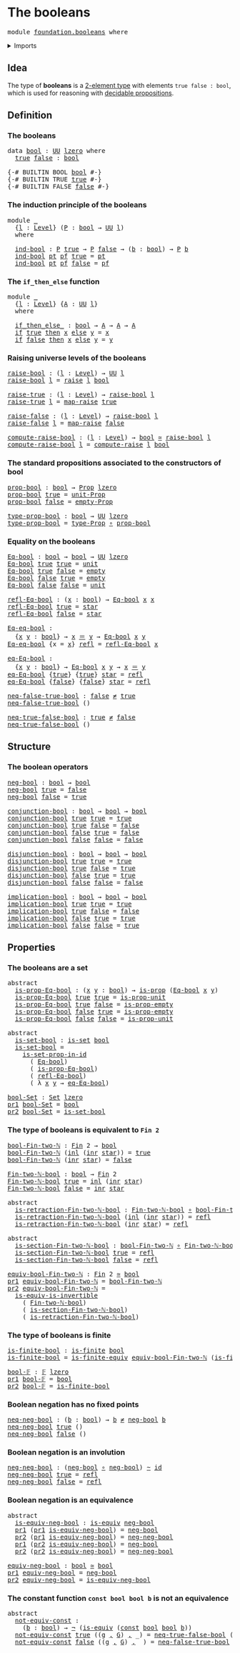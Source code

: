 # The booleans

<pre class="Agda"><a id="25" class="Keyword">module</a> <a id="32" href="foundation.booleans.html" class="Module">foundation.booleans</a> <a id="52" class="Keyword">where</a>
</pre>
<details><summary>Imports</summary>

<pre class="Agda"><a id="108" class="Keyword">open</a> <a id="113" class="Keyword">import</a> <a id="120" href="foundation.dependent-pair-types.html" class="Module">foundation.dependent-pair-types</a>
<a id="152" class="Keyword">open</a> <a id="157" class="Keyword">import</a> <a id="164" href="foundation.negated-equality.html" class="Module">foundation.negated-equality</a>
<a id="192" class="Keyword">open</a> <a id="197" class="Keyword">import</a> <a id="204" href="foundation.raising-universe-levels.html" class="Module">foundation.raising-universe-levels</a>
<a id="239" class="Keyword">open</a> <a id="244" class="Keyword">import</a> <a id="251" href="foundation.unit-type.html" class="Module">foundation.unit-type</a>
<a id="272" class="Keyword">open</a> <a id="277" class="Keyword">import</a> <a id="284" href="foundation.universe-levels.html" class="Module">foundation.universe-levels</a>

<a id="312" class="Keyword">open</a> <a id="317" class="Keyword">import</a> <a id="324" href="foundation-core.constant-maps.html" class="Module">foundation-core.constant-maps</a>
<a id="354" class="Keyword">open</a> <a id="359" class="Keyword">import</a> <a id="366" href="foundation-core.coproduct-types.html" class="Module">foundation-core.coproduct-types</a>
<a id="398" class="Keyword">open</a> <a id="403" class="Keyword">import</a> <a id="410" href="foundation-core.empty-types.html" class="Module">foundation-core.empty-types</a>
<a id="438" class="Keyword">open</a> <a id="443" class="Keyword">import</a> <a id="450" href="foundation-core.equivalences.html" class="Module">foundation-core.equivalences</a>
<a id="479" class="Keyword">open</a> <a id="484" class="Keyword">import</a> <a id="491" href="foundation-core.function-types.html" class="Module">foundation-core.function-types</a>
<a id="522" class="Keyword">open</a> <a id="527" class="Keyword">import</a> <a id="534" href="foundation-core.homotopies.html" class="Module">foundation-core.homotopies</a>
<a id="561" class="Keyword">open</a> <a id="566" class="Keyword">import</a> <a id="573" href="foundation-core.identity-types.html" class="Module">foundation-core.identity-types</a>
<a id="604" class="Keyword">open</a> <a id="609" class="Keyword">import</a> <a id="616" href="foundation-core.injective-maps.html" class="Module">foundation-core.injective-maps</a>
<a id="647" class="Keyword">open</a> <a id="652" class="Keyword">import</a> <a id="659" href="foundation-core.negation.html" class="Module">foundation-core.negation</a>
<a id="684" class="Keyword">open</a> <a id="689" class="Keyword">import</a> <a id="696" href="foundation-core.propositions.html" class="Module">foundation-core.propositions</a>
<a id="725" class="Keyword">open</a> <a id="730" class="Keyword">import</a> <a id="737" href="foundation-core.sets.html" class="Module">foundation-core.sets</a>

<a id="759" class="Keyword">open</a> <a id="764" class="Keyword">import</a> <a id="771" href="univalent-combinatorics.finite-types.html" class="Module">univalent-combinatorics.finite-types</a>
<a id="808" class="Keyword">open</a> <a id="813" class="Keyword">import</a> <a id="820" href="univalent-combinatorics.standard-finite-types.html" class="Module">univalent-combinatorics.standard-finite-types</a>
</pre>
</details>

## Idea

The type of **booleans** is a
[2-element type](univalent-combinatorics.2-element-types.md) with elements
`true false : bool`, which is used for reasoning with
[decidable propositions](foundation-core.decidable-propositions.md).

## Definition

### The booleans

<pre class="Agda"><a id="1162" class="Keyword">data</a> <a id="bool"></a><a id="1167" href="foundation.booleans.html#1167" class="Datatype">bool</a> <a id="1172" class="Symbol">:</a> <a id="1174" href="Agda.Primitive.html#388" class="Primitive">UU</a> <a id="1177" href="Agda.Primitive.html#915" class="Primitive">lzero</a> <a id="1183" class="Keyword">where</a>
  <a id="bool.true"></a><a id="1191" href="foundation.booleans.html#1191" class="InductiveConstructor">true</a> <a id="bool.false"></a><a id="1196" href="foundation.booleans.html#1196" class="InductiveConstructor">false</a> <a id="1202" class="Symbol">:</a> <a id="1204" href="foundation.booleans.html#1167" class="Datatype">bool</a>

<a id="1210" class="Symbol">{-#</a> <a id="1214" class="Keyword">BUILTIN</a> <a id="1222" class="Keyword">BOOL</a> <a id="1227" href="foundation.booleans.html#1167" class="Datatype">bool</a> <a id="1232" class="Symbol">#-}</a>
<a id="1236" class="Symbol">{-#</a> <a id="1240" class="Keyword">BUILTIN</a> <a id="1248" class="Keyword">TRUE</a> <a id="1253" href="foundation.booleans.html#1191" class="InductiveConstructor">true</a> <a id="1258" class="Symbol">#-}</a>
<a id="1262" class="Symbol">{-#</a> <a id="1266" class="Keyword">BUILTIN</a> <a id="1274" class="Keyword">FALSE</a> <a id="1280" href="foundation.booleans.html#1196" class="InductiveConstructor">false</a> <a id="1286" class="Symbol">#-}</a>
</pre>
### The induction principle of the booleans

<pre class="Agda"><a id="1348" class="Keyword">module</a> <a id="1355" href="foundation.booleans.html#1355" class="Module">_</a>
  <a id="1359" class="Symbol">{</a><a id="1360" href="foundation.booleans.html#1360" class="Bound">l</a> <a id="1362" class="Symbol">:</a> <a id="1364" href="Agda.Primitive.html#742" class="Postulate">Level</a><a id="1369" class="Symbol">}</a> <a id="1371" class="Symbol">(</a><a id="1372" href="foundation.booleans.html#1372" class="Bound">P</a> <a id="1374" class="Symbol">:</a> <a id="1376" href="foundation.booleans.html#1167" class="Datatype">bool</a> <a id="1381" class="Symbol">→</a> <a id="1383" href="Agda.Primitive.html#388" class="Primitive">UU</a> <a id="1386" href="foundation.booleans.html#1360" class="Bound">l</a><a id="1387" class="Symbol">)</a>
  <a id="1391" class="Keyword">where</a>

  <a id="1400" href="foundation.booleans.html#1400" class="Function">ind-bool</a> <a id="1409" class="Symbol">:</a> <a id="1411" href="foundation.booleans.html#1372" class="Bound">P</a> <a id="1413" href="foundation.booleans.html#1191" class="InductiveConstructor">true</a> <a id="1418" class="Symbol">→</a> <a id="1420" href="foundation.booleans.html#1372" class="Bound">P</a> <a id="1422" href="foundation.booleans.html#1196" class="InductiveConstructor">false</a> <a id="1428" class="Symbol">→</a> <a id="1430" class="Symbol">(</a><a id="1431" href="foundation.booleans.html#1431" class="Bound">b</a> <a id="1433" class="Symbol">:</a> <a id="1435" href="foundation.booleans.html#1167" class="Datatype">bool</a><a id="1439" class="Symbol">)</a> <a id="1441" class="Symbol">→</a> <a id="1443" href="foundation.booleans.html#1372" class="Bound">P</a> <a id="1445" href="foundation.booleans.html#1431" class="Bound">b</a>
  <a id="1449" href="foundation.booleans.html#1400" class="Function">ind-bool</a> <a id="1458" href="foundation.booleans.html#1458" class="Bound">pt</a> <a id="1461" href="foundation.booleans.html#1461" class="Bound">pf</a> <a id="1464" href="foundation.booleans.html#1191" class="InductiveConstructor">true</a> <a id="1469" class="Symbol">=</a> <a id="1471" href="foundation.booleans.html#1458" class="Bound">pt</a>
  <a id="1476" href="foundation.booleans.html#1400" class="Function">ind-bool</a> <a id="1485" href="foundation.booleans.html#1485" class="Bound">pt</a> <a id="1488" href="foundation.booleans.html#1488" class="Bound">pf</a> <a id="1491" href="foundation.booleans.html#1196" class="InductiveConstructor">false</a> <a id="1497" class="Symbol">=</a> <a id="1499" href="foundation.booleans.html#1488" class="Bound">pf</a>
</pre>
### The `if_then_else` function

<pre class="Agda"><a id="1548" class="Keyword">module</a> <a id="1555" href="foundation.booleans.html#1555" class="Module">_</a>
  <a id="1559" class="Symbol">{</a><a id="1560" href="foundation.booleans.html#1560" class="Bound">l</a> <a id="1562" class="Symbol">:</a> <a id="1564" href="Agda.Primitive.html#742" class="Postulate">Level</a><a id="1569" class="Symbol">}</a> <a id="1571" class="Symbol">{</a><a id="1572" href="foundation.booleans.html#1572" class="Bound">A</a> <a id="1574" class="Symbol">:</a> <a id="1576" href="Agda.Primitive.html#388" class="Primitive">UU</a> <a id="1579" href="foundation.booleans.html#1560" class="Bound">l</a><a id="1580" class="Symbol">}</a>
  <a id="1584" class="Keyword">where</a>

  <a id="1593" href="foundation.booleans.html#1593" class="Function Operator">if_then_else_</a> <a id="1607" class="Symbol">:</a> <a id="1609" href="foundation.booleans.html#1167" class="Datatype">bool</a> <a id="1614" class="Symbol">→</a> <a id="1616" href="foundation.booleans.html#1572" class="Bound">A</a> <a id="1618" class="Symbol">→</a> <a id="1620" href="foundation.booleans.html#1572" class="Bound">A</a> <a id="1622" class="Symbol">→</a> <a id="1624" href="foundation.booleans.html#1572" class="Bound">A</a>
  <a id="1628" href="foundation.booleans.html#1593" class="Function Operator">if</a> <a id="1631" href="foundation.booleans.html#1191" class="InductiveConstructor">true</a> <a id="1636" href="foundation.booleans.html#1593" class="Function Operator">then</a> <a id="1641" href="foundation.booleans.html#1641" class="Bound">x</a> <a id="1643" href="foundation.booleans.html#1593" class="Function Operator">else</a> <a id="1648" href="foundation.booleans.html#1648" class="Bound">y</a> <a id="1650" class="Symbol">=</a> <a id="1652" href="foundation.booleans.html#1641" class="Bound">x</a>
  <a id="1656" href="foundation.booleans.html#1593" class="Function Operator">if</a> <a id="1659" href="foundation.booleans.html#1196" class="InductiveConstructor">false</a> <a id="1665" href="foundation.booleans.html#1593" class="Function Operator">then</a> <a id="1670" href="foundation.booleans.html#1670" class="Bound">x</a> <a id="1672" href="foundation.booleans.html#1593" class="Function Operator">else</a> <a id="1677" href="foundation.booleans.html#1677" class="Bound">y</a> <a id="1679" class="Symbol">=</a> <a id="1681" href="foundation.booleans.html#1677" class="Bound">y</a>
</pre>
### Raising universe levels of the booleans

<pre class="Agda"><a id="raise-bool"></a><a id="1741" href="foundation.booleans.html#1741" class="Function">raise-bool</a> <a id="1752" class="Symbol">:</a> <a id="1754" class="Symbol">(</a><a id="1755" href="foundation.booleans.html#1755" class="Bound">l</a> <a id="1757" class="Symbol">:</a> <a id="1759" href="Agda.Primitive.html#742" class="Postulate">Level</a><a id="1764" class="Symbol">)</a> <a id="1766" class="Symbol">→</a> <a id="1768" href="Agda.Primitive.html#388" class="Primitive">UU</a> <a id="1771" href="foundation.booleans.html#1755" class="Bound">l</a>
<a id="1773" href="foundation.booleans.html#1741" class="Function">raise-bool</a> <a id="1784" href="foundation.booleans.html#1784" class="Bound">l</a> <a id="1786" class="Symbol">=</a> <a id="1788" href="foundation.raising-universe-levels.html#997" class="Datatype">raise</a> <a id="1794" href="foundation.booleans.html#1784" class="Bound">l</a> <a id="1796" href="foundation.booleans.html#1167" class="Datatype">bool</a>

<a id="raise-true"></a><a id="1802" href="foundation.booleans.html#1802" class="Function">raise-true</a> <a id="1813" class="Symbol">:</a> <a id="1815" class="Symbol">(</a><a id="1816" href="foundation.booleans.html#1816" class="Bound">l</a> <a id="1818" class="Symbol">:</a> <a id="1820" href="Agda.Primitive.html#742" class="Postulate">Level</a><a id="1825" class="Symbol">)</a> <a id="1827" class="Symbol">→</a> <a id="1829" href="foundation.booleans.html#1741" class="Function">raise-bool</a> <a id="1840" href="foundation.booleans.html#1816" class="Bound">l</a>
<a id="1842" href="foundation.booleans.html#1802" class="Function">raise-true</a> <a id="1853" href="foundation.booleans.html#1853" class="Bound">l</a> <a id="1855" class="Symbol">=</a> <a id="1857" href="foundation.raising-universe-levels.html#1062" class="InductiveConstructor">map-raise</a> <a id="1867" href="foundation.booleans.html#1191" class="InductiveConstructor">true</a>

<a id="raise-false"></a><a id="1873" href="foundation.booleans.html#1873" class="Function">raise-false</a> <a id="1885" class="Symbol">:</a> <a id="1887" class="Symbol">(</a><a id="1888" href="foundation.booleans.html#1888" class="Bound">l</a> <a id="1890" class="Symbol">:</a> <a id="1892" href="Agda.Primitive.html#742" class="Postulate">Level</a><a id="1897" class="Symbol">)</a> <a id="1899" class="Symbol">→</a> <a id="1901" href="foundation.booleans.html#1741" class="Function">raise-bool</a> <a id="1912" href="foundation.booleans.html#1888" class="Bound">l</a>
<a id="1914" href="foundation.booleans.html#1873" class="Function">raise-false</a> <a id="1926" href="foundation.booleans.html#1926" class="Bound">l</a> <a id="1928" class="Symbol">=</a> <a id="1930" href="foundation.raising-universe-levels.html#1062" class="InductiveConstructor">map-raise</a> <a id="1940" href="foundation.booleans.html#1196" class="InductiveConstructor">false</a>

<a id="compute-raise-bool"></a><a id="1947" href="foundation.booleans.html#1947" class="Function">compute-raise-bool</a> <a id="1966" class="Symbol">:</a> <a id="1968" class="Symbol">(</a><a id="1969" href="foundation.booleans.html#1969" class="Bound">l</a> <a id="1971" class="Symbol">:</a> <a id="1973" href="Agda.Primitive.html#742" class="Postulate">Level</a><a id="1978" class="Symbol">)</a> <a id="1980" class="Symbol">→</a> <a id="1982" href="foundation.booleans.html#1167" class="Datatype">bool</a> <a id="1987" href="foundation-core.equivalences.html#2669" class="Function Operator">≃</a> <a id="1989" href="foundation.booleans.html#1741" class="Function">raise-bool</a> <a id="2000" href="foundation.booleans.html#1969" class="Bound">l</a>
<a id="2002" href="foundation.booleans.html#1947" class="Function">compute-raise-bool</a> <a id="2021" href="foundation.booleans.html#2021" class="Bound">l</a> <a id="2023" class="Symbol">=</a> <a id="2025" href="foundation.raising-universe-levels.html#1771" class="Function">compute-raise</a> <a id="2039" href="foundation.booleans.html#2021" class="Bound">l</a> <a id="2041" href="foundation.booleans.html#1167" class="Datatype">bool</a>
</pre>
### The standard propositions associated to the constructors of bool

<pre class="Agda"><a id="prop-bool"></a><a id="2129" href="foundation.booleans.html#2129" class="Function">prop-bool</a> <a id="2139" class="Symbol">:</a> <a id="2141" href="foundation.booleans.html#1167" class="Datatype">bool</a> <a id="2146" class="Symbol">→</a> <a id="2148" href="foundation-core.propositions.html#949" class="Function">Prop</a> <a id="2153" href="Agda.Primitive.html#915" class="Primitive">lzero</a>
<a id="2159" href="foundation.booleans.html#2129" class="Function">prop-bool</a> <a id="2169" href="foundation.booleans.html#1191" class="InductiveConstructor">true</a> <a id="2174" class="Symbol">=</a> <a id="2176" href="foundation.unit-type.html#2849" class="Function">unit-Prop</a>
<a id="2186" href="foundation.booleans.html#2129" class="Function">prop-bool</a> <a id="2196" href="foundation.booleans.html#1196" class="InductiveConstructor">false</a> <a id="2202" class="Symbol">=</a> <a id="2204" href="foundation-core.empty-types.html#2171" class="Function">empty-Prop</a>

<a id="type-prop-bool"></a><a id="2216" href="foundation.booleans.html#2216" class="Function">type-prop-bool</a> <a id="2231" class="Symbol">:</a> <a id="2233" href="foundation.booleans.html#1167" class="Datatype">bool</a> <a id="2238" class="Symbol">→</a> <a id="2240" href="Agda.Primitive.html#388" class="Primitive">UU</a> <a id="2243" href="Agda.Primitive.html#915" class="Primitive">lzero</a>
<a id="2249" href="foundation.booleans.html#2216" class="Function">type-prop-bool</a> <a id="2264" class="Symbol">=</a> <a id="2266" href="foundation-core.propositions.html#1045" class="Function">type-Prop</a> <a id="2276" href="foundation-core.function-types.html#455" class="Function Operator">∘</a> <a id="2278" href="foundation.booleans.html#2129" class="Function">prop-bool</a>
</pre>
### Equality on the booleans

<pre class="Agda"><a id="Eq-bool"></a><a id="2331" href="foundation.booleans.html#2331" class="Function">Eq-bool</a> <a id="2339" class="Symbol">:</a> <a id="2341" href="foundation.booleans.html#1167" class="Datatype">bool</a> <a id="2346" class="Symbol">→</a> <a id="2348" href="foundation.booleans.html#1167" class="Datatype">bool</a> <a id="2353" class="Symbol">→</a> <a id="2355" href="Agda.Primitive.html#388" class="Primitive">UU</a> <a id="2358" href="Agda.Primitive.html#915" class="Primitive">lzero</a>
<a id="2364" href="foundation.booleans.html#2331" class="Function">Eq-bool</a> <a id="2372" href="foundation.booleans.html#1191" class="InductiveConstructor">true</a> <a id="2377" href="foundation.booleans.html#1191" class="InductiveConstructor">true</a> <a id="2382" class="Symbol">=</a> <a id="2384" href="foundation.unit-type.html#766" class="Record">unit</a>
<a id="2389" href="foundation.booleans.html#2331" class="Function">Eq-bool</a> <a id="2397" href="foundation.booleans.html#1191" class="InductiveConstructor">true</a> <a id="2402" href="foundation.booleans.html#1196" class="InductiveConstructor">false</a> <a id="2408" class="Symbol">=</a> <a id="2410" href="foundation-core.empty-types.html#801" class="Datatype">empty</a>
<a id="2416" href="foundation.booleans.html#2331" class="Function">Eq-bool</a> <a id="2424" href="foundation.booleans.html#1196" class="InductiveConstructor">false</a> <a id="2430" href="foundation.booleans.html#1191" class="InductiveConstructor">true</a> <a id="2435" class="Symbol">=</a> <a id="2437" href="foundation-core.empty-types.html#801" class="Datatype">empty</a>
<a id="2443" href="foundation.booleans.html#2331" class="Function">Eq-bool</a> <a id="2451" href="foundation.booleans.html#1196" class="InductiveConstructor">false</a> <a id="2457" href="foundation.booleans.html#1196" class="InductiveConstructor">false</a> <a id="2463" class="Symbol">=</a> <a id="2465" href="foundation.unit-type.html#766" class="Record">unit</a>

<a id="refl-Eq-bool"></a><a id="2471" href="foundation.booleans.html#2471" class="Function">refl-Eq-bool</a> <a id="2484" class="Symbol">:</a> <a id="2486" class="Symbol">(</a><a id="2487" href="foundation.booleans.html#2487" class="Bound">x</a> <a id="2489" class="Symbol">:</a> <a id="2491" href="foundation.booleans.html#1167" class="Datatype">bool</a><a id="2495" class="Symbol">)</a> <a id="2497" class="Symbol">→</a> <a id="2499" href="foundation.booleans.html#2331" class="Function">Eq-bool</a> <a id="2507" href="foundation.booleans.html#2487" class="Bound">x</a> <a id="2509" href="foundation.booleans.html#2487" class="Bound">x</a>
<a id="2511" href="foundation.booleans.html#2471" class="Function">refl-Eq-bool</a> <a id="2524" href="foundation.booleans.html#1191" class="InductiveConstructor">true</a> <a id="2529" class="Symbol">=</a> <a id="2531" href="foundation.unit-type.html#811" class="InductiveConstructor">star</a>
<a id="2536" href="foundation.booleans.html#2471" class="Function">refl-Eq-bool</a> <a id="2549" href="foundation.booleans.html#1196" class="InductiveConstructor">false</a> <a id="2555" class="Symbol">=</a> <a id="2557" href="foundation.unit-type.html#811" class="InductiveConstructor">star</a>

<a id="Eq-eq-bool"></a><a id="2563" href="foundation.booleans.html#2563" class="Function">Eq-eq-bool</a> <a id="2574" class="Symbol">:</a>
  <a id="2578" class="Symbol">{</a><a id="2579" href="foundation.booleans.html#2579" class="Bound">x</a> <a id="2581" href="foundation.booleans.html#2581" class="Bound">y</a> <a id="2583" class="Symbol">:</a> <a id="2585" href="foundation.booleans.html#1167" class="Datatype">bool</a><a id="2589" class="Symbol">}</a> <a id="2591" class="Symbol">→</a> <a id="2593" href="foundation.booleans.html#2579" class="Bound">x</a> <a id="2595" href="foundation-core.identity-types.html#1953" class="Function Operator">＝</a> <a id="2597" href="foundation.booleans.html#2581" class="Bound">y</a> <a id="2599" class="Symbol">→</a> <a id="2601" href="foundation.booleans.html#2331" class="Function">Eq-bool</a> <a id="2609" href="foundation.booleans.html#2579" class="Bound">x</a> <a id="2611" href="foundation.booleans.html#2581" class="Bound">y</a>
<a id="2613" href="foundation.booleans.html#2563" class="Function">Eq-eq-bool</a> <a id="2624" class="Symbol">{</a><a id="2625" class="Argument">x</a> <a id="2627" class="Symbol">=</a> <a id="2629" href="foundation.booleans.html#2629" class="Bound">x</a><a id="2630" class="Symbol">}</a> <a id="2632" href="foundation-core.identity-types.html#1922" class="InductiveConstructor">refl</a> <a id="2637" class="Symbol">=</a> <a id="2639" href="foundation.booleans.html#2471" class="Function">refl-Eq-bool</a> <a id="2652" href="foundation.booleans.html#2629" class="Bound">x</a>

<a id="eq-Eq-bool"></a><a id="2655" href="foundation.booleans.html#2655" class="Function">eq-Eq-bool</a> <a id="2666" class="Symbol">:</a>
  <a id="2670" class="Symbol">{</a><a id="2671" href="foundation.booleans.html#2671" class="Bound">x</a> <a id="2673" href="foundation.booleans.html#2673" class="Bound">y</a> <a id="2675" class="Symbol">:</a> <a id="2677" href="foundation.booleans.html#1167" class="Datatype">bool</a><a id="2681" class="Symbol">}</a> <a id="2683" class="Symbol">→</a> <a id="2685" href="foundation.booleans.html#2331" class="Function">Eq-bool</a> <a id="2693" href="foundation.booleans.html#2671" class="Bound">x</a> <a id="2695" href="foundation.booleans.html#2673" class="Bound">y</a> <a id="2697" class="Symbol">→</a> <a id="2699" href="foundation.booleans.html#2671" class="Bound">x</a> <a id="2701" href="foundation-core.identity-types.html#1953" class="Function Operator">＝</a> <a id="2703" href="foundation.booleans.html#2673" class="Bound">y</a>
<a id="2705" href="foundation.booleans.html#2655" class="Function">eq-Eq-bool</a> <a id="2716" class="Symbol">{</a><a id="2717" href="foundation.booleans.html#1191" class="InductiveConstructor">true</a><a id="2721" class="Symbol">}</a> <a id="2723" class="Symbol">{</a><a id="2724" href="foundation.booleans.html#1191" class="InductiveConstructor">true</a><a id="2728" class="Symbol">}</a> <a id="2730" href="foundation.unit-type.html#811" class="InductiveConstructor">star</a> <a id="2735" class="Symbol">=</a> <a id="2737" href="foundation-core.identity-types.html#1922" class="InductiveConstructor">refl</a>
<a id="2742" href="foundation.booleans.html#2655" class="Function">eq-Eq-bool</a> <a id="2753" class="Symbol">{</a><a id="2754" href="foundation.booleans.html#1196" class="InductiveConstructor">false</a><a id="2759" class="Symbol">}</a> <a id="2761" class="Symbol">{</a><a id="2762" href="foundation.booleans.html#1196" class="InductiveConstructor">false</a><a id="2767" class="Symbol">}</a> <a id="2769" href="foundation.unit-type.html#811" class="InductiveConstructor">star</a> <a id="2774" class="Symbol">=</a> <a id="2776" href="foundation-core.identity-types.html#1922" class="InductiveConstructor">refl</a>

<a id="neq-false-true-bool"></a><a id="2782" href="foundation.booleans.html#2782" class="Function">neq-false-true-bool</a> <a id="2802" class="Symbol">:</a> <a id="2804" href="foundation.booleans.html#1196" class="InductiveConstructor">false</a> <a id="2810" href="foundation.negated-equality.html#738" class="Function Operator">≠</a> <a id="2812" href="foundation.booleans.html#1191" class="InductiveConstructor">true</a>
<a id="2817" href="foundation.booleans.html#2782" class="Function">neq-false-true-bool</a> <a id="2837" class="Symbol">()</a>

<a id="neq-true-false-bool"></a><a id="2841" href="foundation.booleans.html#2841" class="Function">neq-true-false-bool</a> <a id="2861" class="Symbol">:</a> <a id="2863" href="foundation.booleans.html#1191" class="InductiveConstructor">true</a> <a id="2868" href="foundation.negated-equality.html#738" class="Function Operator">≠</a> <a id="2870" href="foundation.booleans.html#1196" class="InductiveConstructor">false</a>
<a id="2876" href="foundation.booleans.html#2841" class="Function">neq-true-false-bool</a> <a id="2896" class="Symbol">()</a>
</pre>
## Structure

### The boolean operators

<pre class="Agda"><a id="neg-bool"></a><a id="2953" href="foundation.booleans.html#2953" class="Function">neg-bool</a> <a id="2962" class="Symbol">:</a> <a id="2964" href="foundation.booleans.html#1167" class="Datatype">bool</a> <a id="2969" class="Symbol">→</a> <a id="2971" href="foundation.booleans.html#1167" class="Datatype">bool</a>
<a id="2976" href="foundation.booleans.html#2953" class="Function">neg-bool</a> <a id="2985" href="foundation.booleans.html#1191" class="InductiveConstructor">true</a> <a id="2990" class="Symbol">=</a> <a id="2992" href="foundation.booleans.html#1196" class="InductiveConstructor">false</a>
<a id="2998" href="foundation.booleans.html#2953" class="Function">neg-bool</a> <a id="3007" href="foundation.booleans.html#1196" class="InductiveConstructor">false</a> <a id="3013" class="Symbol">=</a> <a id="3015" href="foundation.booleans.html#1191" class="InductiveConstructor">true</a>

<a id="conjunction-bool"></a><a id="3021" href="foundation.booleans.html#3021" class="Function">conjunction-bool</a> <a id="3038" class="Symbol">:</a> <a id="3040" href="foundation.booleans.html#1167" class="Datatype">bool</a> <a id="3045" class="Symbol">→</a> <a id="3047" href="foundation.booleans.html#1167" class="Datatype">bool</a> <a id="3052" class="Symbol">→</a> <a id="3054" href="foundation.booleans.html#1167" class="Datatype">bool</a>
<a id="3059" href="foundation.booleans.html#3021" class="Function">conjunction-bool</a> <a id="3076" href="foundation.booleans.html#1191" class="InductiveConstructor">true</a> <a id="3081" href="foundation.booleans.html#1191" class="InductiveConstructor">true</a> <a id="3086" class="Symbol">=</a> <a id="3088" href="foundation.booleans.html#1191" class="InductiveConstructor">true</a>
<a id="3093" href="foundation.booleans.html#3021" class="Function">conjunction-bool</a> <a id="3110" href="foundation.booleans.html#1191" class="InductiveConstructor">true</a> <a id="3115" href="foundation.booleans.html#1196" class="InductiveConstructor">false</a> <a id="3121" class="Symbol">=</a> <a id="3123" href="foundation.booleans.html#1196" class="InductiveConstructor">false</a>
<a id="3129" href="foundation.booleans.html#3021" class="Function">conjunction-bool</a> <a id="3146" href="foundation.booleans.html#1196" class="InductiveConstructor">false</a> <a id="3152" href="foundation.booleans.html#1191" class="InductiveConstructor">true</a> <a id="3157" class="Symbol">=</a> <a id="3159" href="foundation.booleans.html#1196" class="InductiveConstructor">false</a>
<a id="3165" href="foundation.booleans.html#3021" class="Function">conjunction-bool</a> <a id="3182" href="foundation.booleans.html#1196" class="InductiveConstructor">false</a> <a id="3188" href="foundation.booleans.html#1196" class="InductiveConstructor">false</a> <a id="3194" class="Symbol">=</a> <a id="3196" href="foundation.booleans.html#1196" class="InductiveConstructor">false</a>

<a id="disjunction-bool"></a><a id="3203" href="foundation.booleans.html#3203" class="Function">disjunction-bool</a> <a id="3220" class="Symbol">:</a> <a id="3222" href="foundation.booleans.html#1167" class="Datatype">bool</a> <a id="3227" class="Symbol">→</a> <a id="3229" href="foundation.booleans.html#1167" class="Datatype">bool</a> <a id="3234" class="Symbol">→</a> <a id="3236" href="foundation.booleans.html#1167" class="Datatype">bool</a>
<a id="3241" href="foundation.booleans.html#3203" class="Function">disjunction-bool</a> <a id="3258" href="foundation.booleans.html#1191" class="InductiveConstructor">true</a> <a id="3263" href="foundation.booleans.html#1191" class="InductiveConstructor">true</a> <a id="3268" class="Symbol">=</a> <a id="3270" href="foundation.booleans.html#1191" class="InductiveConstructor">true</a>
<a id="3275" href="foundation.booleans.html#3203" class="Function">disjunction-bool</a> <a id="3292" href="foundation.booleans.html#1191" class="InductiveConstructor">true</a> <a id="3297" href="foundation.booleans.html#1196" class="InductiveConstructor">false</a> <a id="3303" class="Symbol">=</a> <a id="3305" href="foundation.booleans.html#1191" class="InductiveConstructor">true</a>
<a id="3310" href="foundation.booleans.html#3203" class="Function">disjunction-bool</a> <a id="3327" href="foundation.booleans.html#1196" class="InductiveConstructor">false</a> <a id="3333" href="foundation.booleans.html#1191" class="InductiveConstructor">true</a> <a id="3338" class="Symbol">=</a> <a id="3340" href="foundation.booleans.html#1191" class="InductiveConstructor">true</a>
<a id="3345" href="foundation.booleans.html#3203" class="Function">disjunction-bool</a> <a id="3362" href="foundation.booleans.html#1196" class="InductiveConstructor">false</a> <a id="3368" href="foundation.booleans.html#1196" class="InductiveConstructor">false</a> <a id="3374" class="Symbol">=</a> <a id="3376" href="foundation.booleans.html#1196" class="InductiveConstructor">false</a>

<a id="implication-bool"></a><a id="3383" href="foundation.booleans.html#3383" class="Function">implication-bool</a> <a id="3400" class="Symbol">:</a> <a id="3402" href="foundation.booleans.html#1167" class="Datatype">bool</a> <a id="3407" class="Symbol">→</a> <a id="3409" href="foundation.booleans.html#1167" class="Datatype">bool</a> <a id="3414" class="Symbol">→</a> <a id="3416" href="foundation.booleans.html#1167" class="Datatype">bool</a>
<a id="3421" href="foundation.booleans.html#3383" class="Function">implication-bool</a> <a id="3438" href="foundation.booleans.html#1191" class="InductiveConstructor">true</a> <a id="3443" href="foundation.booleans.html#1191" class="InductiveConstructor">true</a> <a id="3448" class="Symbol">=</a> <a id="3450" href="foundation.booleans.html#1191" class="InductiveConstructor">true</a>
<a id="3455" href="foundation.booleans.html#3383" class="Function">implication-bool</a> <a id="3472" href="foundation.booleans.html#1191" class="InductiveConstructor">true</a> <a id="3477" href="foundation.booleans.html#1196" class="InductiveConstructor">false</a> <a id="3483" class="Symbol">=</a> <a id="3485" href="foundation.booleans.html#1196" class="InductiveConstructor">false</a>
<a id="3491" href="foundation.booleans.html#3383" class="Function">implication-bool</a> <a id="3508" href="foundation.booleans.html#1196" class="InductiveConstructor">false</a> <a id="3514" href="foundation.booleans.html#1191" class="InductiveConstructor">true</a> <a id="3519" class="Symbol">=</a> <a id="3521" href="foundation.booleans.html#1191" class="InductiveConstructor">true</a>
<a id="3526" href="foundation.booleans.html#3383" class="Function">implication-bool</a> <a id="3543" href="foundation.booleans.html#1196" class="InductiveConstructor">false</a> <a id="3549" href="foundation.booleans.html#1196" class="InductiveConstructor">false</a> <a id="3555" class="Symbol">=</a> <a id="3557" href="foundation.booleans.html#1191" class="InductiveConstructor">true</a>
</pre>
## Properties

### The booleans are a set

<pre class="Agda"><a id="3618" class="Keyword">abstract</a>
  <a id="is-prop-Eq-bool"></a><a id="3629" href="foundation.booleans.html#3629" class="Function">is-prop-Eq-bool</a> <a id="3645" class="Symbol">:</a> <a id="3647" class="Symbol">(</a><a id="3648" href="foundation.booleans.html#3648" class="Bound">x</a> <a id="3650" href="foundation.booleans.html#3650" class="Bound">y</a> <a id="3652" class="Symbol">:</a> <a id="3654" href="foundation.booleans.html#1167" class="Datatype">bool</a><a id="3658" class="Symbol">)</a> <a id="3660" class="Symbol">→</a> <a id="3662" href="foundation-core.propositions.html#867" class="Function">is-prop</a> <a id="3670" class="Symbol">(</a><a id="3671" href="foundation.booleans.html#2331" class="Function">Eq-bool</a> <a id="3679" href="foundation.booleans.html#3648" class="Bound">x</a> <a id="3681" href="foundation.booleans.html#3650" class="Bound">y</a><a id="3682" class="Symbol">)</a>
  <a id="3686" href="foundation.booleans.html#3629" class="Function">is-prop-Eq-bool</a> <a id="3702" href="foundation.booleans.html#1191" class="InductiveConstructor">true</a> <a id="3707" href="foundation.booleans.html#1191" class="InductiveConstructor">true</a> <a id="3712" class="Symbol">=</a> <a id="3714" href="foundation.unit-type.html#2772" class="Function">is-prop-unit</a>
  <a id="3729" href="foundation.booleans.html#3629" class="Function">is-prop-Eq-bool</a> <a id="3745" href="foundation.booleans.html#1191" class="InductiveConstructor">true</a> <a id="3750" href="foundation.booleans.html#1196" class="InductiveConstructor">false</a> <a id="3756" class="Symbol">=</a> <a id="3758" href="foundation-core.empty-types.html#2121" class="Function">is-prop-empty</a>
  <a id="3774" href="foundation.booleans.html#3629" class="Function">is-prop-Eq-bool</a> <a id="3790" href="foundation.booleans.html#1196" class="InductiveConstructor">false</a> <a id="3796" href="foundation.booleans.html#1191" class="InductiveConstructor">true</a> <a id="3801" class="Symbol">=</a> <a id="3803" href="foundation-core.empty-types.html#2121" class="Function">is-prop-empty</a>
  <a id="3819" href="foundation.booleans.html#3629" class="Function">is-prop-Eq-bool</a> <a id="3835" href="foundation.booleans.html#1196" class="InductiveConstructor">false</a> <a id="3841" href="foundation.booleans.html#1196" class="InductiveConstructor">false</a> <a id="3847" class="Symbol">=</a> <a id="3849" href="foundation.unit-type.html#2772" class="Function">is-prop-unit</a>

<a id="3863" class="Keyword">abstract</a>
  <a id="is-set-bool"></a><a id="3874" href="foundation.booleans.html#3874" class="Function">is-set-bool</a> <a id="3886" class="Symbol">:</a> <a id="3888" href="foundation-core.sets.html#614" class="Function">is-set</a> <a id="3895" href="foundation.booleans.html#1167" class="Datatype">bool</a>
  <a id="3902" href="foundation.booleans.html#3874" class="Function">is-set-bool</a> <a id="3914" class="Symbol">=</a>
    <a id="3920" href="foundation-core.sets.html#2483" class="Function">is-set-prop-in-id</a>
      <a id="3944" class="Symbol">(</a> <a id="3946" href="foundation.booleans.html#2331" class="Function">Eq-bool</a><a id="3953" class="Symbol">)</a>
      <a id="3961" class="Symbol">(</a> <a id="3963" href="foundation.booleans.html#3629" class="Function">is-prop-Eq-bool</a><a id="3978" class="Symbol">)</a>
      <a id="3986" class="Symbol">(</a> <a id="3988" href="foundation.booleans.html#2471" class="Function">refl-Eq-bool</a><a id="4000" class="Symbol">)</a>
      <a id="4008" class="Symbol">(</a> <a id="4010" class="Symbol">λ</a> <a id="4012" href="foundation.booleans.html#4012" class="Bound">x</a> <a id="4014" href="foundation.booleans.html#4014" class="Bound">y</a> <a id="4016" class="Symbol">→</a> <a id="4018" href="foundation.booleans.html#2655" class="Function">eq-Eq-bool</a><a id="4028" class="Symbol">)</a>

<a id="bool-Set"></a><a id="4031" href="foundation.booleans.html#4031" class="Function">bool-Set</a> <a id="4040" class="Symbol">:</a> <a id="4042" href="foundation-core.sets.html#689" class="Function">Set</a> <a id="4046" href="Agda.Primitive.html#915" class="Primitive">lzero</a>
<a id="4052" href="foundation.dependent-pair-types.html#603" class="Field">pr1</a> <a id="4056" href="foundation.booleans.html#4031" class="Function">bool-Set</a> <a id="4065" class="Symbol">=</a> <a id="4067" href="foundation.booleans.html#1167" class="Datatype">bool</a>
<a id="4072" href="foundation.dependent-pair-types.html#615" class="Field">pr2</a> <a id="4076" href="foundation.booleans.html#4031" class="Function">bool-Set</a> <a id="4085" class="Symbol">=</a> <a id="4087" href="foundation.booleans.html#3874" class="Function">is-set-bool</a>
</pre>
### The type of booleans is equivalent to `Fin 2`

<pre class="Agda"><a id="bool-Fin-two-ℕ"></a><a id="4163" href="foundation.booleans.html#4163" class="Function">bool-Fin-two-ℕ</a> <a id="4178" class="Symbol">:</a> <a id="4180" href="univalent-combinatorics.standard-finite-types.html#1747" class="Function">Fin</a> <a id="4184" class="Number">2</a> <a id="4186" class="Symbol">→</a> <a id="4188" href="foundation.booleans.html#1167" class="Datatype">bool</a>
<a id="4193" href="foundation.booleans.html#4163" class="Function">bool-Fin-two-ℕ</a> <a id="4208" class="Symbol">(</a><a id="4209" href="foundation-core.coproduct-types.html#417" class="InductiveConstructor">inl</a> <a id="4213" class="Symbol">(</a><a id="4214" href="foundation-core.coproduct-types.html#435" class="InductiveConstructor">inr</a> <a id="4218" href="foundation.unit-type.html#811" class="InductiveConstructor">star</a><a id="4222" class="Symbol">))</a> <a id="4225" class="Symbol">=</a> <a id="4227" href="foundation.booleans.html#1191" class="InductiveConstructor">true</a>
<a id="4232" href="foundation.booleans.html#4163" class="Function">bool-Fin-two-ℕ</a> <a id="4247" class="Symbol">(</a><a id="4248" href="foundation-core.coproduct-types.html#435" class="InductiveConstructor">inr</a> <a id="4252" href="foundation.unit-type.html#811" class="InductiveConstructor">star</a><a id="4256" class="Symbol">)</a> <a id="4258" class="Symbol">=</a> <a id="4260" href="foundation.booleans.html#1196" class="InductiveConstructor">false</a>

<a id="Fin-two-ℕ-bool"></a><a id="4267" href="foundation.booleans.html#4267" class="Function">Fin-two-ℕ-bool</a> <a id="4282" class="Symbol">:</a> <a id="4284" href="foundation.booleans.html#1167" class="Datatype">bool</a> <a id="4289" class="Symbol">→</a> <a id="4291" href="univalent-combinatorics.standard-finite-types.html#1747" class="Function">Fin</a> <a id="4295" class="Number">2</a>
<a id="4297" href="foundation.booleans.html#4267" class="Function">Fin-two-ℕ-bool</a> <a id="4312" href="foundation.booleans.html#1191" class="InductiveConstructor">true</a> <a id="4317" class="Symbol">=</a> <a id="4319" href="foundation-core.coproduct-types.html#417" class="InductiveConstructor">inl</a> <a id="4323" class="Symbol">(</a><a id="4324" href="foundation-core.coproduct-types.html#435" class="InductiveConstructor">inr</a> <a id="4328" href="foundation.unit-type.html#811" class="InductiveConstructor">star</a><a id="4332" class="Symbol">)</a>
<a id="4334" href="foundation.booleans.html#4267" class="Function">Fin-two-ℕ-bool</a> <a id="4349" href="foundation.booleans.html#1196" class="InductiveConstructor">false</a> <a id="4355" class="Symbol">=</a> <a id="4357" href="foundation-core.coproduct-types.html#435" class="InductiveConstructor">inr</a> <a id="4361" href="foundation.unit-type.html#811" class="InductiveConstructor">star</a>

<a id="4367" class="Keyword">abstract</a>
  <a id="is-retraction-Fin-two-ℕ-bool"></a><a id="4378" href="foundation.booleans.html#4378" class="Function">is-retraction-Fin-two-ℕ-bool</a> <a id="4407" class="Symbol">:</a> <a id="4409" href="foundation.booleans.html#4267" class="Function">Fin-two-ℕ-bool</a> <a id="4424" href="foundation-core.function-types.html#455" class="Function Operator">∘</a> <a id="4426" href="foundation.booleans.html#4163" class="Function">bool-Fin-two-ℕ</a> <a id="4441" href="foundation-core.homotopies.html#2717" class="Function Operator">~</a> <a id="4443" href="foundation-core.function-types.html#307" class="Function">id</a>
  <a id="4448" href="foundation.booleans.html#4378" class="Function">is-retraction-Fin-two-ℕ-bool</a> <a id="4477" class="Symbol">(</a><a id="4478" href="foundation-core.coproduct-types.html#417" class="InductiveConstructor">inl</a> <a id="4482" class="Symbol">(</a><a id="4483" href="foundation-core.coproduct-types.html#435" class="InductiveConstructor">inr</a> <a id="4487" href="foundation.unit-type.html#811" class="InductiveConstructor">star</a><a id="4491" class="Symbol">))</a> <a id="4494" class="Symbol">=</a> <a id="4496" href="foundation-core.identity-types.html#1922" class="InductiveConstructor">refl</a>
  <a id="4503" href="foundation.booleans.html#4378" class="Function">is-retraction-Fin-two-ℕ-bool</a> <a id="4532" class="Symbol">(</a><a id="4533" href="foundation-core.coproduct-types.html#435" class="InductiveConstructor">inr</a> <a id="4537" href="foundation.unit-type.html#811" class="InductiveConstructor">star</a><a id="4541" class="Symbol">)</a> <a id="4543" class="Symbol">=</a> <a id="4545" href="foundation-core.identity-types.html#1922" class="InductiveConstructor">refl</a>

<a id="4551" class="Keyword">abstract</a>
  <a id="is-section-Fin-two-ℕ-bool"></a><a id="4562" href="foundation.booleans.html#4562" class="Function">is-section-Fin-two-ℕ-bool</a> <a id="4588" class="Symbol">:</a> <a id="4590" href="foundation.booleans.html#4163" class="Function">bool-Fin-two-ℕ</a> <a id="4605" href="foundation-core.function-types.html#455" class="Function Operator">∘</a> <a id="4607" href="foundation.booleans.html#4267" class="Function">Fin-two-ℕ-bool</a> <a id="4622" href="foundation-core.homotopies.html#2717" class="Function Operator">~</a> <a id="4624" href="foundation-core.function-types.html#307" class="Function">id</a>
  <a id="4629" href="foundation.booleans.html#4562" class="Function">is-section-Fin-two-ℕ-bool</a> <a id="4655" href="foundation.booleans.html#1191" class="InductiveConstructor">true</a> <a id="4660" class="Symbol">=</a> <a id="4662" href="foundation-core.identity-types.html#1922" class="InductiveConstructor">refl</a>
  <a id="4669" href="foundation.booleans.html#4562" class="Function">is-section-Fin-two-ℕ-bool</a> <a id="4695" href="foundation.booleans.html#1196" class="InductiveConstructor">false</a> <a id="4701" class="Symbol">=</a> <a id="4703" href="foundation-core.identity-types.html#1922" class="InductiveConstructor">refl</a>

<a id="equiv-bool-Fin-two-ℕ"></a><a id="4709" href="foundation.booleans.html#4709" class="Function">equiv-bool-Fin-two-ℕ</a> <a id="4730" class="Symbol">:</a> <a id="4732" href="univalent-combinatorics.standard-finite-types.html#1747" class="Function">Fin</a> <a id="4736" class="Number">2</a> <a id="4738" href="foundation-core.equivalences.html#2669" class="Function Operator">≃</a> <a id="4740" href="foundation.booleans.html#1167" class="Datatype">bool</a>
<a id="4745" href="foundation.dependent-pair-types.html#603" class="Field">pr1</a> <a id="4749" href="foundation.booleans.html#4709" class="Function">equiv-bool-Fin-two-ℕ</a> <a id="4770" class="Symbol">=</a> <a id="4772" href="foundation.booleans.html#4163" class="Function">bool-Fin-two-ℕ</a>
<a id="4787" href="foundation.dependent-pair-types.html#615" class="Field">pr2</a> <a id="4791" href="foundation.booleans.html#4709" class="Function">equiv-bool-Fin-two-ℕ</a> <a id="4812" class="Symbol">=</a>
  <a id="4816" href="foundation-core.equivalences.html#5122" class="Function">is-equiv-is-invertible</a>
    <a id="4843" class="Symbol">(</a> <a id="4845" href="foundation.booleans.html#4267" class="Function">Fin-two-ℕ-bool</a><a id="4859" class="Symbol">)</a>
    <a id="4865" class="Symbol">(</a> <a id="4867" href="foundation.booleans.html#4562" class="Function">is-section-Fin-two-ℕ-bool</a><a id="4892" class="Symbol">)</a>
    <a id="4898" class="Symbol">(</a> <a id="4900" href="foundation.booleans.html#4378" class="Function">is-retraction-Fin-two-ℕ-bool</a><a id="4928" class="Symbol">)</a>
</pre>
### The type of booleans is finite

<pre class="Agda"><a id="is-finite-bool"></a><a id="4979" href="foundation.booleans.html#4979" class="Function">is-finite-bool</a> <a id="4994" class="Symbol">:</a> <a id="4996" href="univalent-combinatorics.finite-types.html#1925" class="Function">is-finite</a> <a id="5006" href="foundation.booleans.html#1167" class="Datatype">bool</a>
<a id="5011" href="foundation.booleans.html#4979" class="Function">is-finite-bool</a> <a id="5026" class="Symbol">=</a> <a id="5028" href="univalent-combinatorics.finite-types.html#3820" class="Function">is-finite-equiv</a> <a id="5044" href="foundation.booleans.html#4709" class="Function">equiv-bool-Fin-two-ℕ</a> <a id="5065" class="Symbol">(</a><a id="5066" href="univalent-combinatorics.finite-types.html#6794" class="Function">is-finite-Fin</a> <a id="5080" class="Number">2</a><a id="5081" class="Symbol">)</a>

<a id="bool-𝔽"></a><a id="5084" href="foundation.booleans.html#5084" class="Function">bool-𝔽</a> <a id="5091" class="Symbol">:</a> <a id="5093" href="univalent-combinatorics.finite-types.html#2336" class="Function">𝔽</a> <a id="5095" href="Agda.Primitive.html#915" class="Primitive">lzero</a>
<a id="5101" href="foundation.dependent-pair-types.html#603" class="Field">pr1</a> <a id="5105" href="foundation.booleans.html#5084" class="Function">bool-𝔽</a> <a id="5112" class="Symbol">=</a> <a id="5114" href="foundation.booleans.html#1167" class="Datatype">bool</a>
<a id="5119" href="foundation.dependent-pair-types.html#615" class="Field">pr2</a> <a id="5123" href="foundation.booleans.html#5084" class="Function">bool-𝔽</a> <a id="5130" class="Symbol">=</a> <a id="5132" href="foundation.booleans.html#4979" class="Function">is-finite-bool</a>
</pre>
### Boolean negation has no fixed points

<pre class="Agda"><a id="neq-neg-bool"></a><a id="5202" href="foundation.booleans.html#5202" class="Function">neq-neg-bool</a> <a id="5215" class="Symbol">:</a> <a id="5217" class="Symbol">(</a><a id="5218" href="foundation.booleans.html#5218" class="Bound">b</a> <a id="5220" class="Symbol">:</a> <a id="5222" href="foundation.booleans.html#1167" class="Datatype">bool</a><a id="5226" class="Symbol">)</a> <a id="5228" class="Symbol">→</a> <a id="5230" href="foundation.booleans.html#5218" class="Bound">b</a> <a id="5232" href="foundation.negated-equality.html#738" class="Function Operator">≠</a> <a id="5234" href="foundation.booleans.html#2953" class="Function">neg-bool</a> <a id="5243" href="foundation.booleans.html#5218" class="Bound">b</a>
<a id="5245" href="foundation.booleans.html#5202" class="Function">neq-neg-bool</a> <a id="5258" href="foundation.booleans.html#1191" class="InductiveConstructor">true</a> <a id="5263" class="Symbol">()</a>
<a id="5266" href="foundation.booleans.html#5202" class="Function">neq-neg-bool</a> <a id="5279" href="foundation.booleans.html#1196" class="InductiveConstructor">false</a> <a id="5285" class="Symbol">()</a>
</pre>
### Boolean negation is an involution

<pre class="Agda"><a id="neg-neg-bool"></a><a id="5340" href="foundation.booleans.html#5340" class="Function">neg-neg-bool</a> <a id="5353" class="Symbol">:</a> <a id="5355" class="Symbol">(</a><a id="5356" href="foundation.booleans.html#2953" class="Function">neg-bool</a> <a id="5365" href="foundation-core.function-types.html#455" class="Function Operator">∘</a> <a id="5367" href="foundation.booleans.html#2953" class="Function">neg-bool</a><a id="5375" class="Symbol">)</a> <a id="5377" href="foundation-core.homotopies.html#2717" class="Function Operator">~</a> <a id="5379" href="foundation-core.function-types.html#307" class="Function">id</a>
<a id="5382" href="foundation.booleans.html#5340" class="Function">neg-neg-bool</a> <a id="5395" href="foundation.booleans.html#1191" class="InductiveConstructor">true</a> <a id="5400" class="Symbol">=</a> <a id="5402" href="foundation-core.identity-types.html#1922" class="InductiveConstructor">refl</a>
<a id="5407" href="foundation.booleans.html#5340" class="Function">neg-neg-bool</a> <a id="5420" href="foundation.booleans.html#1196" class="InductiveConstructor">false</a> <a id="5426" class="Symbol">=</a> <a id="5428" href="foundation-core.identity-types.html#1922" class="InductiveConstructor">refl</a>
</pre>
### Boolean negation is an equivalence

<pre class="Agda"><a id="5486" class="Keyword">abstract</a>
  <a id="is-equiv-neg-bool"></a><a id="5497" href="foundation.booleans.html#5497" class="Function">is-equiv-neg-bool</a> <a id="5515" class="Symbol">:</a> <a id="5517" href="foundation-core.equivalences.html#1647" class="Function">is-equiv</a> <a id="5526" href="foundation.booleans.html#2953" class="Function">neg-bool</a>
  <a id="5537" href="foundation.dependent-pair-types.html#603" class="Field">pr1</a> <a id="5541" class="Symbol">(</a><a id="5542" href="foundation.dependent-pair-types.html#603" class="Field">pr1</a> <a id="5546" href="foundation.booleans.html#5497" class="Function">is-equiv-neg-bool</a><a id="5563" class="Symbol">)</a> <a id="5565" class="Symbol">=</a> <a id="5567" href="foundation.booleans.html#2953" class="Function">neg-bool</a>
  <a id="5578" href="foundation.dependent-pair-types.html#615" class="Field">pr2</a> <a id="5582" class="Symbol">(</a><a id="5583" href="foundation.dependent-pair-types.html#603" class="Field">pr1</a> <a id="5587" href="foundation.booleans.html#5497" class="Function">is-equiv-neg-bool</a><a id="5604" class="Symbol">)</a> <a id="5606" class="Symbol">=</a> <a id="5608" href="foundation.booleans.html#5340" class="Function">neg-neg-bool</a>
  <a id="5623" href="foundation.dependent-pair-types.html#603" class="Field">pr1</a> <a id="5627" class="Symbol">(</a><a id="5628" href="foundation.dependent-pair-types.html#615" class="Field">pr2</a> <a id="5632" href="foundation.booleans.html#5497" class="Function">is-equiv-neg-bool</a><a id="5649" class="Symbol">)</a> <a id="5651" class="Symbol">=</a> <a id="5653" href="foundation.booleans.html#2953" class="Function">neg-bool</a>
  <a id="5664" href="foundation.dependent-pair-types.html#615" class="Field">pr2</a> <a id="5668" class="Symbol">(</a><a id="5669" href="foundation.dependent-pair-types.html#615" class="Field">pr2</a> <a id="5673" href="foundation.booleans.html#5497" class="Function">is-equiv-neg-bool</a><a id="5690" class="Symbol">)</a> <a id="5692" class="Symbol">=</a> <a id="5694" href="foundation.booleans.html#5340" class="Function">neg-neg-bool</a>

<a id="equiv-neg-bool"></a><a id="5708" href="foundation.booleans.html#5708" class="Function">equiv-neg-bool</a> <a id="5723" class="Symbol">:</a> <a id="5725" href="foundation.booleans.html#1167" class="Datatype">bool</a> <a id="5730" href="foundation-core.equivalences.html#2669" class="Function Operator">≃</a> <a id="5732" href="foundation.booleans.html#1167" class="Datatype">bool</a>
<a id="5737" href="foundation.dependent-pair-types.html#603" class="Field">pr1</a> <a id="5741" href="foundation.booleans.html#5708" class="Function">equiv-neg-bool</a> <a id="5756" class="Symbol">=</a> <a id="5758" href="foundation.booleans.html#2953" class="Function">neg-bool</a>
<a id="5767" href="foundation.dependent-pair-types.html#615" class="Field">pr2</a> <a id="5771" href="foundation.booleans.html#5708" class="Function">equiv-neg-bool</a> <a id="5786" class="Symbol">=</a> <a id="5788" href="foundation.booleans.html#5497" class="Function">is-equiv-neg-bool</a>
</pre>
### The constant function `const bool bool b` is not an equivalence

<pre class="Agda"><a id="5888" class="Keyword">abstract</a>
  <a id="not-equiv-const"></a><a id="5899" href="foundation.booleans.html#5899" class="Function">not-equiv-const</a> <a id="5915" class="Symbol">:</a>
    <a id="5921" class="Symbol">(</a><a id="5922" href="foundation.booleans.html#5922" class="Bound">b</a> <a id="5924" class="Symbol">:</a> <a id="5926" href="foundation.booleans.html#1167" class="Datatype">bool</a><a id="5930" class="Symbol">)</a> <a id="5932" class="Symbol">→</a> <a id="5934" href="foundation-core.negation.html#434" class="Function">¬</a> <a id="5936" class="Symbol">(</a><a id="5937" href="foundation-core.equivalences.html#1647" class="Function">is-equiv</a> <a id="5946" class="Symbol">(</a><a id="5947" href="foundation-core.constant-maps.html#198" class="Function">const</a> <a id="5953" href="foundation.booleans.html#1167" class="Datatype">bool</a> <a id="5958" href="foundation.booleans.html#1167" class="Datatype">bool</a> <a id="5963" href="foundation.booleans.html#5922" class="Bound">b</a><a id="5964" class="Symbol">))</a>
  <a id="5969" href="foundation.booleans.html#5899" class="Function">not-equiv-const</a> <a id="5985" href="foundation.booleans.html#1191" class="InductiveConstructor">true</a> <a id="5990" class="Symbol">((</a><a id="5992" href="foundation.booleans.html#5992" class="Bound">g</a> <a id="5994" href="foundation.dependent-pair-types.html#689" class="InductiveConstructor Operator">,</a> <a id="5996" href="foundation.booleans.html#5996" class="Bound">G</a><a id="5997" class="Symbol">)</a> <a id="5999" href="foundation.dependent-pair-types.html#689" class="InductiveConstructor Operator">,</a> <a id="6001" class="Symbol">_)</a> <a id="6004" class="Symbol">=</a> <a id="6006" href="foundation.booleans.html#2841" class="Function">neq-true-false-bool</a> <a id="6026" class="Symbol">(</a><a id="6027" href="foundation.booleans.html#5996" class="Bound">G</a> <a id="6029" href="foundation.booleans.html#1196" class="InductiveConstructor">false</a><a id="6034" class="Symbol">)</a>
  <a id="6038" href="foundation.booleans.html#5899" class="Function">not-equiv-const</a> <a id="6054" href="foundation.booleans.html#1196" class="InductiveConstructor">false</a> <a id="6060" class="Symbol">((</a><a id="6062" href="foundation.booleans.html#6062" class="Bound">g</a> <a id="6064" href="foundation.dependent-pair-types.html#689" class="InductiveConstructor Operator">,</a> <a id="6066" href="foundation.booleans.html#6066" class="Bound">G</a><a id="6067" class="Symbol">)</a> <a id="6069" href="foundation.dependent-pair-types.html#689" class="InductiveConstructor Operator">,</a> <a id="6071" class="Symbol">_)</a> <a id="6074" class="Symbol">=</a> <a id="6076" href="foundation.booleans.html#2782" class="Function">neq-false-true-bool</a> <a id="6096" class="Symbol">(</a><a id="6097" href="foundation.booleans.html#6066" class="Bound">G</a> <a id="6099" href="foundation.booleans.html#1191" class="InductiveConstructor">true</a><a id="6103" class="Symbol">)</a>
</pre>